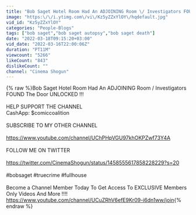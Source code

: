 ```yaml
---
title: "Bob Saget Hotel Room Had An ADJOINING Room \/ Investigators FOUND The Door UNLOCKED !!!"
image: "https:\/\/i.ytimg.com\/vi\/Kz5yZZxYlOY\/hqdefault.jpg"
vid_id: "Kz5yZZxYlOY"
categories: "People-Blogs"
tags: ["bob saget","bob saget autopsy","bob saget death"]
date: "2022-03-18T09:15:20+03:00"
vid_date: "2022-03-16T22:00:06Z"
duration: "PT11M"
viewcount: "5266"
likeCount: "843"
dislikeCount: ""
channel: "Cinema Shogun"
---
```

{% raw %}Bob Saget Hotel Room Had An ADJOINING Room / Investigators FOUND The Door UNLOCKED !!!<br /><br />HELP SUPPORT THE CHANNEL<br />CashApp: $comiccoalition<br /><br />SUBSCRIBE TO MY OTHER CHANNEL<br /><br /><a rel="nofollow" target="blank" href="https://www.youtube.com/channel/UChPHpVGU97khOKPZwf73Y4A">https://www.youtube.com/channel/UChPHpVGU97khOKPZwf73Y4A</a><br /><br />FOLLOW ME ON TWITTER<br /><br /><a rel="nofollow" target="blank" href="https://twitter.com/CinemaShogun/status/1458555617858228229?s=20">https://twitter.com/CinemaShogun/status/1458555617858228229?s=20</a><br /><br />#bobsaget #truecrime #fullhouse<br /><br />Become a Channel Member Today To Get Access To EXCLUSIVE Members Only Videos And More !!!!<br /><a rel="nofollow" target="blank" href="https://www.youtube.com/channel/UCuZRhV6efE9Kr09-i6dn1ww/join">https://www.youtube.com/channel/UCuZRhV6efE9Kr09-i6dn1ww/join</a>{% endraw %}
